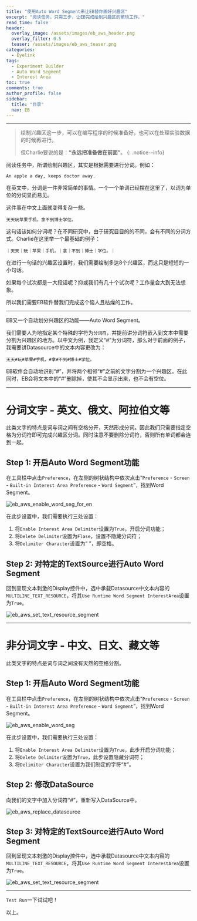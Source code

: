 ```yaml
---
title: "使用Auto Word Segment来让EB替你画好兴趣区"
excerpt: "阅读任务，只需三步，让EB完成绘制兴趣区的繁琐工作。"
read_time: false
header:
  overlay_image: /assets/images/eb_aws_header.png
  overlay_filter: 0.5
  teaser: /assets/images/eb_aws_teaser.png
categories:
  - Eyelink
tags:
  - Experiment Builder
  - Auto Word Segment
  - Interest Area
toc: true
comments: true
author_profile: false
sidebar:
  title: "目录"
  nav: EB
---
```


---

> 绘制兴趣区这一步，可以在编写程序的时候准备好，也可以在处理实验数据的时候再进行。
> 
> 但Charlie要说的是：**“永远把准备做在前面”**。
{: .notice--info}

阅读任务中，所谓绘制兴趣区，其实是根据需要进行分词。例如：

    An apple a day, keeps doctor away.
    
在英文中，分词是一件非常简单的事情。一个一个单词已经摆在这里了，以词为单位的分词显而易见。

这件事在中文上面就变得复杂一些。

    天天玩苹果手机，拿不到博士学位。

这句话该如何分词呢？在不同研究中，由于研究目目的的不同，会有不同的分词方式。Charlie在这里举一个最基础的例子：

    ｜天天｜玩｜苹果｜手机，｜拿｜不到｜博士｜学位。｜

在进行一句话的兴趣区设置时，我们需要绘制多达8个兴趣区，而这只是短短的一小句话。

如果每个试次都是一大段话呢？抑或我们有几十个试次呢？工作量会大到无法想象。

所以我们需要EB软件替我们完成这个恼人且枯燥的工作。

---

EB又一个自动划分兴趣区的功能——Auto Word Segment。

我们需要人为地指定某个特殊的字符为`分词符`，并提前讲分词符嵌入到文本中需要分割为兴趣区的地方。以中文为例，我定义“#”为分词符，那么对于前面的例子，我需要讲Datasource中的文本内容更改为：

    天天#玩#苹果#手机，#拿#不到#博士#学位。
    
EB软件会自动地识别“#”，并将两个相邻“#”之前的文字分割为一个兴趣区。在此同时，EB会将文本中的“#”删除掉，使其不会显示出来，也不会有空位。

---
# 分词文字 - 英文、俄文、阿拉伯文等

此类文字的特点是词与词之间有空格分开，天然形成分词。因此我们只需要指定空格为分词符即可完成兴趣区分词。同时注意不要删除分词符，否则所有单词都会连到一起。

## Step 1: 开启Auto Word Segment功能

在工具栏中点击`Preference`，在左侧的树状结构中依次点击“`Preference` - `Screen` - `Built-in Interest Area Preference` - `Word Segment`”，找到Word Segment。

![eb_aws_enable_word_seg_for_en](/assets/images/eb_aws_enable_word_seg_for_en.png)

在此步设置中，我们需要执行三处设置：

1. 将`Enable Interest Area Delimiter`设置为`True`，开启分词功能；
2. 将`Delete Delimiter`设置为`Flase`，设置不隐藏分词符；
3. 将`Delimiter Character`设置为“ ”，即空格。

## Step 2: 对特定的TextSource进行Auto Word Segment

回到呈现文本刺激的Display控件中，选中承载Datasource中文本内容的`MULTILINE_TEXT_RESOURCE`，将其`Use Runtime Word Segment InterestArea`设置为`True`。

![eb_aws_set_text_resource_segment](/assets/images/eb_aws_set_text_resource_segment.png)

---

# 非分词文字 - 中文、日文、藏文等

此类文字的特点是词与词之间没有天然的空格分割。

## Step 1: 开启Auto Word Segment功能

在工具栏中点击`Preference`，在左侧的树状结构中依次点击“`Preference` - `Screen` - `Built-in Interest Area Preference` - `Word Segment`”，找到Word Segment。

![eb_aws_enable_word_seg](/assets/images/eb_aws_enable_word_seg.png)

在此步设置中，我们需要执行三处设置：

1. 将`Enable Interest Area Delimiter`设置为`True`，此步开启分词功能；
2. 将`Delete Delimiter`设置为`True`，此步设置隐藏分词符；
3. 将`Delimiter Character`设置为我们制定的字符“#”。

## Step 2: 修改DataSource

向我们的文字中加入分词符“#”，重新写入DataSource中。

![eb_aws_replace_datasource](/assets/images/eb_aws_replace_datasource.png)

## Step 3: 对特定的TextSource进行Auto Word Segment

回到呈现文本刺激的Display控件中，选中承载Datasource中文本内容的`MULTILINE_TEXT_RESOURCE`，将其`Use Runtime Word Segment InterestArea`设置为`True`。

![eb_aws_set_text_resource_segment](/assets/images/eb_aws_set_text_resource_segment.png)

--- 

`Test Run`一下试试吧！

以上。